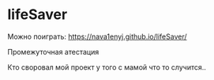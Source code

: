 # lifeSaver
Можно поиграть:
https://nava1enyj.github.io/lifeSaver/

Промежуточная атестация

Кто своровал мой проект у того с мамой что то случится..
